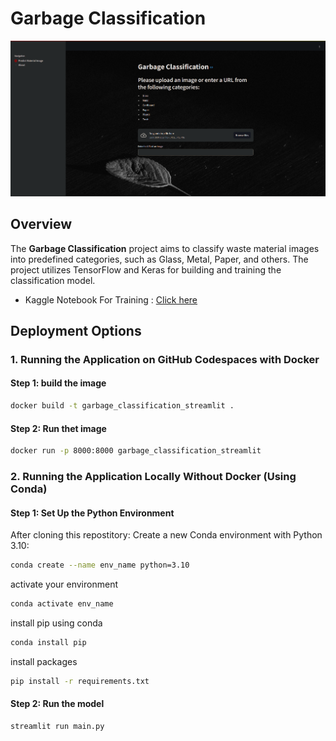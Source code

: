 # Garbage Classification

![Demo Image](./files/demo_image.png)

## Overview
The **Garbage Classification** project aims to classify waste material images into predefined categories, such as Glass, Metal, Paper, and others. The project utilizes TensorFlow and Keras for building and training the classification model.

- Kaggle Notebook For Training : [Click here](https://www.kaggle.com/code/abdalrhmantwfik/keras-garbage-classification-95-accuracy)


## Deployment Options
<!--

### 1. **Running on Codespaces**
To quickly set up and run this project on GitHub Codespaces, follow the steps below:

#### Step 1: Set Up the Python Environment
After cloning the repository, set up the Python environment by running the following command:

```bash
source setup_env.sh
```
#### Step 2: Run the model
```bash
streamlit run main.py
```

-->

### 1. **Running the Application on GitHub Codespaces with Docker**
#### Step 1: build the image
```bash
docker build -t garbage_classification_streamlit .
```

#### Step 2: Run thet image
```bash
docker run -p 8000:8000 garbage_classification_streamlit
```

### 2. **Running the Application Locally Without Docker (Using Conda)**
#### Step 1: Set Up the Python Environment
After cloning this repostitory: 
Create a new Conda environment with Python 3.10:
```bash
conda create --name env_name python=3.10
```
activate your environment
```bash
conda activate env_name
```
install pip using conda 
```bash
conda install pip
```
install packages
```bash
pip install -r requirements.txt
```

#### Step 2: Run the model
```bash
streamlit run main.py
```